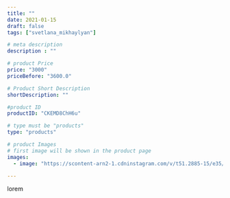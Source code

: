 ```yaml
---
title: ""
date: 2021-01-15
draft: false
tags: ["svetlana_mikhaylyan"]

# meta description
description : ""

# product Price
price: "3000"
priceBefore: "3600.0"

# Product Short Description
shortDescription: ""

#product ID
productID: "CKEMD8ChH6u"

# type must be "products"
type: "products"

# product Images
# first image will be shown in the product page
images:
  - image: "https://scontent-arn2-1.cdninstagram.com/v/t51.2885-15/e35/138636860_318737046130202_7139720576071664025_n.jpg?se=7&tp=1&_nc_ht=scontent-arn2-1.cdninstagram.com&_nc_cat=102&_nc_ohc=-OjrEo5XolwAX-7tDkC&ccb=7-4&oh=21bbbe82d583bad6cf649617f5eeb676&oe=6081DCE1&_nc_sid=86f79a&ig_cache_key=MjQ4NzE2NTk0MTM5ODY2NjkyNg%3D%3D.2-ccb7-4"

---
```

lorem
